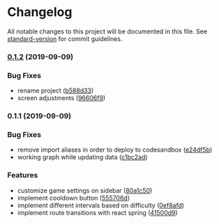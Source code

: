 # Changelog

All notable changes to this project will be documented in this file. See [standard-version](https://github.com/conventional-changelog/standard-version) for commit guidelines.

### [0.1.2](https://github.com/BendaCoding/baby-dashboard/compare/v0.1.1...v0.1.2) (2019-09-09)


### Bug Fixes

* rename project ([b588d33](https://github.com/BendaCoding/baby-dashboard/commit/b588d33))
* screen adjustments ([96606f9](https://github.com/BendaCoding/baby-dashboard/commit/96606f9))

### 0.1.1 (2019-09-09)


### Bug Fixes

* remove import aliases in order to deploy to codesandbox ([e24df5b](https://github.com/BendaCoding/baby-dashboard/commit/e24df5b))
* working graph while updating data ([c1bc2ad](https://github.com/BendaCoding/baby-dashboard/commit/c1bc2ad))


### Features

* customize game settings on sidebar ([80a1c50](https://github.com/BendaCoding/baby-dashboard/commit/80a1c50))
* implement cooldown button ([555706d](https://github.com/BendaCoding/baby-dashboard/commit/555706d))
* implement different intervals based on difficulty ([0ef8afd](https://github.com/BendaCoding/baby-dashboard/commit/0ef8afd))
* implement route transitions with react spring ([41500d9](https://github.com/BendaCoding/baby-dashboard/commit/41500d9))
